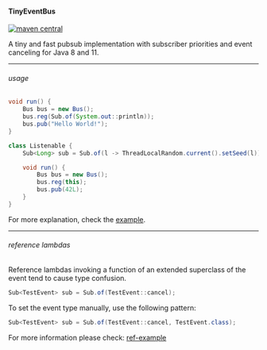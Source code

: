 #### TinyEventBus

[![maven central](https://maven-badges.herokuapp.com/maven-central/cc.neckbeard/TinyEventBus/badge.svg)](https://maven-badges.herokuapp.com/maven-central/cc.neckbeard/TinyEventBus)

A tiny and fast pubsub implementation with subscriber priorities and event canceling for Java 8 and 11.

---

###### usage

```java
void run() {
    Bus bus = new Bus();
    bus.reg(Sub.of(System.out::println));
    bus.pub("Hello World!");
}
```

```java
class Listenable {
    Sub<Long> sub = Sub.of(l -> ThreadLocalRandom.current().setSeed(l));

    void run() {
        Bus bus = new Bus();
        bus.reg(this);
        bus.pub(42L);
    }
}
```

For more explanation, check the [example](https://github.com/nothub/TinyEventBus/blob/master/src/test/java/cc/neckbeard/tinyeventbus/example/Example.java).

---

###### reference lambdas

Reference lambdas invoking a function of an extended superclass of the event tend to cause type confusion.

```java
Sub<TestEvent> sub = Sub.of(TestEvent::cancel);
```

To set the event type manually, use the following pattern:

```java
Sub<TestEvent> sub = Sub.of(TestEvent::cancel, TestEvent.class);
```

For more information please check: [ref-example](https://github.com/nothub/TinyEventBus/blob/master/src/test/java/cc/neckbeard/tinyeventbus/example/RefExample.java)
